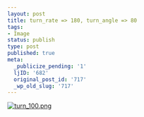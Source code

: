 ```yaml
---
layout: post
title: turn_rate => 180, turn_angle => 80
tags:
- Image
status: publish
type: post
published: true
meta:
  _publicize_pending: '1'
  ljID: '682'
  original_post_id: '717'
  _wp_old_slug: '717'
---
```

<a href="http://jay.mcgavren.com/blog/archives/717/turn_100png/" rel="attachment wp-att-716" title="turn_100.png"><img src="http://jay.mcgavren.com/blog/wp-content/uploads/2007/11/turn_100.thumbnail.png" alt="turn_100.png" /></a>
